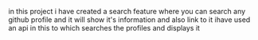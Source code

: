 in this project i have created a search feature where you can search any github profile and it will show it's information and also link to it 
ihave used an api in this to which searches the profiles and displays it
